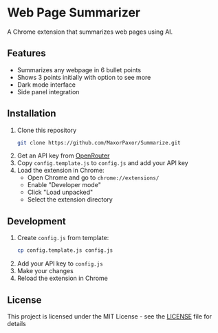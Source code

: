 # Web Page Summarizer

A Chrome extension that summarizes web pages using AI.

## Features
- Summarizes any webpage in 6 bullet points
- Shows 3 points initially with option to see more
- Dark mode interface
- Side panel integration

## Installation
1. Clone this repository
   ```bash
   git clone https://github.com/MaxorPaxor/Summarize.git
   ```
2. Get an API key from [OpenRouter](https://openrouter.ai/keys)
3. Copy `config.template.js` to `config.js` and add your API key
4. Load the extension in Chrome:
   - Open Chrome and go to `chrome://extensions/`
   - Enable "Developer mode"
   - Click "Load unpacked"
   - Select the extension directory

## Development
1. Create `config.js` from template:
   ```bash
   cp config.template.js config.js
   ```
2. Add your API key to `config.js`
3. Make your changes
4. Reload the extension in Chrome

## License
This project is licensed under the MIT License - see the [LICENSE](LICENSE) file for details 